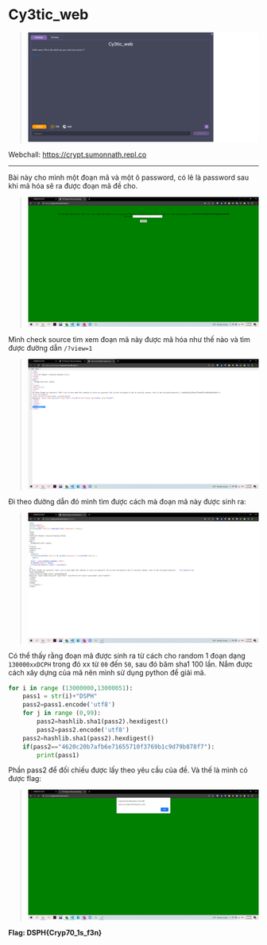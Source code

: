 # Cy3tic_web

> ![](1.png)

Webchall: https://crypt.sumonnath.repl.co

---

Bài này cho mình một đoạn mã và một ô password, có lẽ là password sau khi mã hóa sẽ ra được đoạn mã đề cho.

> ![](2.png)

Mình check source tìm xem đoạn mã này được mã hóa như thế nào và tìm được đường dẫn `/?view=1`

> ![](3.png)

Đi theo đường dẫn đó mình tìm được cách mà đoạn mã này được sinh ra:

> ![](4.png)

Có thể thấy rằng đoạn mã được sinh ra từ cách cho random 1 đoạn dạng `130000xxDCPH` trong đó xx từ `00` đến `50`, sau đó băm sha1 100 lần.
Nắm được cách xây dựng của mã nên mình sử dụng python để giải mã.

```python
for i in range (13000000,13000051):
    pass1 = str(i)+"DSPH"
    pass2=pass1.encode('utf8')
    for j in range (0,99):
        pass2=hashlib.sha1(pass2).hexdigest()
        pass2=pass2.encode('utf8')
    pass2=hashlib.sha1(pass2).hexdigest()
    if(pass2=="4620c20b7afb6e71655710f3769b1c9d79b878f7"):
        print(pass1)
```

Phần pass2 để đối chiếu được lấy theo yêu cầu của đề. Và thế là mình có được flag:

> ![](5.png)

**Flag: DSPH{Cryp70_1s_f3n}**
